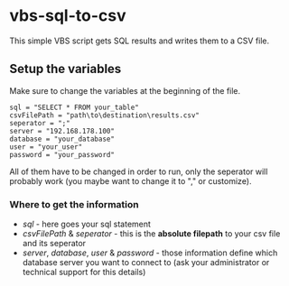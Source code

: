 # vbs-sql-to-csv
This simple VBS script gets SQL results and writes them to a CSV file.


## Setup the variables

Make sure to change the variables at the beginning of the file.

```
sql = "SELECT * FROM your_table"
csvFilePath = "path\to\destination\results.csv"
seperator = ";"
server = "192.168.178.100"
database = "your_database"
user = "your_user"
password = "your_password"
```

All of them have to be changed in order to run, only the seperator will probably work (you maybe want to change it to "," or customize).

### Where to get the information

* *sql* - here goes your sql statement
* *csvFilePath* & *seperator* - this is the **absolute filepath** to your csv file and its seperator
* *server*, *database*, *user* & *password* - those information define which database server you want to connect to (ask your administrator or technical support for this details)
